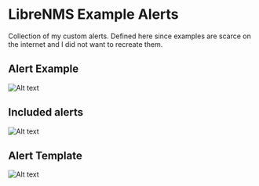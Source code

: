 # LibreNMS Example Alerts

Collection of my custom alerts. Defined here since examples are scarce on the internet and I did not want to recreate them.

## Alert Example 

![Alt text](https://raw.githubusercontent.com/zimmertr/Librenms-Example-Alerts/master/alert_example.png "Alert example in LibreNMS")

## Included alerts 

![Alt text](https://raw.githubusercontent.com/zimmertr/Librenms-Example-Alerts/master/alerts.png "Alerts in LibreNMS")

## Alert Template

![Alt text](https://raw.githubusercontent.com/zimmertr/Librenms-Example-Alerts/master/alert_template.png "Alert template in LibeNMS")
